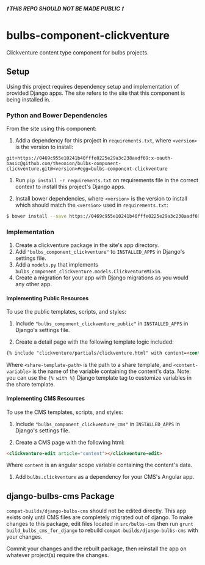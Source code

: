<strong><i>:exclamation: THIS REPO SHOULD NOT BE MADE PUBLIC :exclamation:</i></strong>

# bulbs-component-clickventure
Clickventure content type component for bulbs projects.

## Setup
Using this project requires dependency setup and implementation of provided
Django apps. The site refers to the site that this component is being installed in.

### Python and Bower Dependencies
From the site using this component:

1. Add a dependency for this project in ```requirements.txt```, where ```<version>```
is the version to install:
  ```
  git+https://0469c955e10241b40fffe0225e29a3c238aadf69:x-oauth-basic@github.com/theonion/bulbs-component-clickventure.git@<version>#egg=bulbs-component-clickventure
  ```

1. Run ```pip install -r requirements.txt``` on requirements file in the correct
context to install this project's Django apps.

1. Install bower dependencies, where ```<version>``` is the version to
install which should match the ```<version>``` used in ```requirements.txt```:
  ```bash
  $ bower install --save https://0469c955e10241b40fffe0225e29a3c238aadf69:x-oauth-basic@github.com/theonion/bulbs-component-clickventure.git\#\<version>
  ```


### Implementation
1. Create a clickventure package in the site's app directory.
1. Add ```"bulbs_component_clickventure"``` to ```INSTALLED_APPS``` in Django's settings file.
1. Add a ```models.py``` that implements ```bulbs_component_clickventure.models.ClickventureMixin```.
1. Create a migration for your app with Django migrations as you would any other app.

#### Implementing Public Resources
To use the public templates, scripts, and styles:

1. Include ```"bulbs_component_clickventure_public"``` in ```INSTALLED_APPS``` in
Django's settings file.

1. Create a detail page with the following template logic included:
  ```html
  {% include "clickventure/partials/clickventure.html" with content=<content-variable> share_partial_template="<share-template-path>" %}
  ```
  Where ```<share-template-path>``` is the path to a share template, and
  ```<content-variable>``` is the name of the variable containing the content's data.
  Note: you can use the ```{% with %}``` Django template tag to customize variables in
  the share template.

#### Implementing CMS Resources
To use the CMS templates, scripts, and styles:

1. Include ```"bulbs_component_clickventure_cms"``` in ```INSTALLED_APPS``` in
Django's settings file.

1. Create a CMS page with the following html:
  ```html
  <clickventure-edit article="content"></clickventure-edit>
  ```
  Where ```content``` is an angular scope variable containing the content's data.

1. Add ```bulbs.clickventure``` as a dependency for your CMS's Angular app.


## django-bulbs-cms Package
```compat-builds/django-bulbs-cms``` should not be edited directly. This app exists only until
CMS files are completely migrated out of django. To make changes to this package,
edit files located in ```src/bulbs-cms``` then run ```grunt build_bulbs_cms_for_django```
to rebuild ```compat-builds/django-bulbs-cms``` with your changes.

Commit your changes and the rebuilt package, then reinstall the app on whatever
project(s) require the changes.
